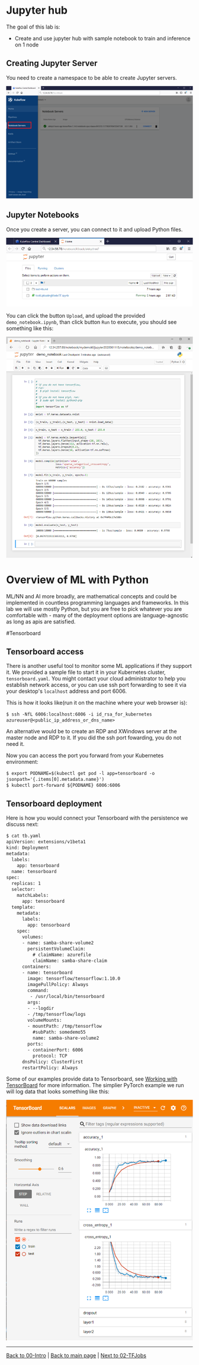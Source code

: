 # Jupyter hub

The goal of this lab is:

- Create and use jupyter hub with sample notebook to train and inference on 1 node

## Creating Jupyter Server

You need to create a namespace to be able to create Jupyter servers. 

![pics/kubeflow_dashboard2_notebook_servers.png](pics/kubeflow_dashboard2_notebook_servers.png)

## Jupyter Notebooks

Once you create a server, you can connect to it and upload Python files.

![pics/kubeflow_dashboard3_notebook.png](pics/kubeflow_dashboard3_notebook.png)

You can click the button `Upload`, and upload the provided `demo_notebook.ipynb`, than click
button `Run` to execute, you should see something like this:

![(pics/demo_notebook.png](pics/demo_notebook.png)

# Overview of ML with Python

ML/NN and AI more broadly, are mathematical concepts and could be implemented in countless programming languages
and frameworks. In this lab we will use mostly Python, but you are free to pick whatever you are comfortable
with - many of the deployment options are language-agnostic as long as apis are satisfied. 

#Tensorboard

## Tensorboard access

There is another useful tool to monitor some ML applications if
they support it. We provided a sample file to start it in your Kubernetes cluster, `tensorboard.yaml`.
You might contact your cloud administrator to help you establish network access, or you can
use ssh port forwarding to see it via your desktop's `localhost` address and port 6006.

This is how it looks like(run it on the machine where your web browser is):

    $ ssh -NfL 6006:localhost:6006 -i id_rsa_for_kubernetes azureuser@<public_ip_address_or_dns_name>

An alternative would be to create an RDP and XWindows server at the master node and RDP to it.
If you did the ssh port fowarding, you do not need it.

Now you can access the port you forward from your Kubernetes environment:

    $ export PODNAME=$(kubectl get pod -l app=tensorboard -o jsonpath='{.items[0].metadata.name}')
    $ kubectl port-forward ${PODNAME} 6006:6006

## Tensorboard deployment

Here is how you would connect your Tensorboard with the persistence we discuss next:

    $ cat tb.yaml
    apiVersion: extensions/v1beta1
    kind: Deployment
    metadata:
      labels:
        app: tensorboard
      name: tensorboard
    spec:
      replicas: 1
      selector:
        matchLabels:
          app: tensorboard
      template:
        metadata:
          labels:
            app: tensorboard
        spec:
          volumes:
          - name: samba-share-volume2
            persistentVolumeClaim:
              # claimName: azurefile
              claimName: samba-share-claim
          containers:
          - name: tensorboard
            image: tensorflow/tensorflow:1.10.0
            imagePullPolicy: Always
            command:
             - /usr/local/bin/tensorboard
            args:
            - --logdir
            - /tmp/tensorflow/logs
            volumeMounts:
            - mountPath: /tmp/tensorflow
              #subPath: somedemo55
              name: samba-share-volume2
            ports:
            - containerPort: 6006
              protocol: TCP
          dnsPolicy: ClusterFirst
          restartPolicy: Always

Some of our examples provide data to Tensorboard, see [Working with TensorBoard](working_with_tensorboard.md) for more information.
The simplier PyTorch example we run will log data that looks something like this:

![pics/tensorboard_scalars.png](pics/tensorboard_scalars.png)

---

[Back to 00-Intro](../00-Intro/Readme.md) | [Back to main page](../Readme.md) | [Next to 02-TFJobs](../02-TFJobs/Readme.md)
